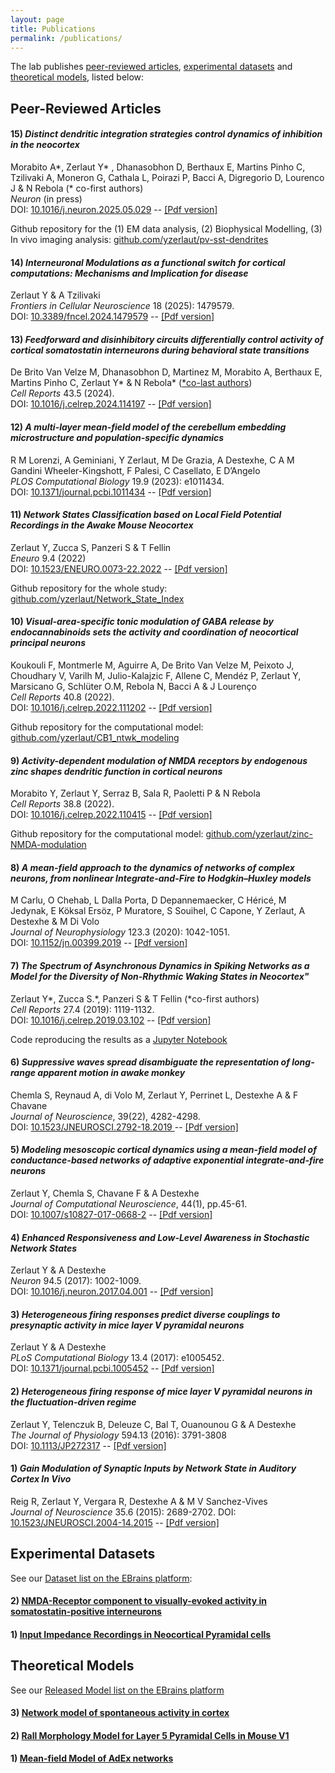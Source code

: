 ```yaml
---
layout: page
title: Publications
permalink: /publications/
---
```


The lab publishes [peer-reviewed articles](./publications.md/#papers), [experimental datasets](./publications.md/#datasets) and [theoretical models](./publications.md/#models), listed below:

<!--[preprints](./publications.md/#preprints),-->
<!-- ## <a name="preprints"></a> _Preprints_-->

## <a name="papers"></a> Peer-Reviewed Articles

#### <a name="15"></a> 15) ***Distinct dendritic integration strategies control dynamics of inhibition in the neocortex***

Morabito A\*, Zerlaut Y\* , Dhanasobhon D, Berthaux E, Martins Pinho C, Tzilivaki A, Moneron G, Cathala L, Poirazi P, Bacci A, Digregorio D, Lourenco J & N Rebola      (* co-first authors)    
_Neuron_ (in press)     
DOI: [10.1016/j.neuron.2025.05.029](https://doi.org/10.1016/j.neuron.2025.05.029) -- [[Pdf version]](https://www.sciencedirect.com/science/article/pii/S0896627325004295/pdfft?md5=be651025975a8645d689cc705f409fb4&pid=1-s2.0-S0896627325004295-main.pdf)      

Github repository for the (1) EM data analysis, (2) Biophysical Modelling, (3) In vivo imaging analysis: [github.com/yzerlaut/pv-sst-dendrites](https://github.com/yzerlaut/pv-sst-dendrites)


#### <a name="14"></a> 14) ***Interneuronal Modulations as a functional switch for cortical computations: Mechanisms and Implication for disease***

Zerlaut Y & A Tzilivaki     
*Frontiers in Cellular Neuroscience* 18 (2025): 1479579.    
DOI: [10.3389/fncel.2024.1479579](https://doi.org/10.3389/fncel.2024.1479579) -- [[Pdf version]](https://www.cell.com/action/showPdf?pii=S2211-1247%2824%2900525-4)

#### <a name="13"></a> 13) ***Feedforward and disinhibitory circuits differentially control activity of cortical somatostatin interneurons during behavioral state transitions***

De Brito Van Velze M, Dhanasobhon D, Martinez M, Morabito A, Berthaux E, Martins Pinho C, Zerlaut Y* & N Rebola*    (<ins>\*co-last authors</ins>)  
*Cell Reports* 43.5 (2024).     
DOI: [10.1016/j.celrep.2024.114197](https://doi.org/10.1016/j.celrep.2024.114197) -- [[Pdf version]](https://www.cell.com/action/showPdf?pii=S2211-1247%2824%2900525-4)     
 
#### <a name="12"></a> 12) ***A multi-layer mean-field model of the cerebellum embedding microstructure and population-specific dynamics***

R M Lorenzi, A Geminiani, Y Zerlaut, M De Grazia, A Destexhe, C A M Gandini Wheeler-Kingshott, F Palesi, C Casellato, E D’Angelo   
*PLOS Computational Biology* 19.9 (2023): e1011434.     
DOI: [10.1371/journal.pcbi.1011434](https://doi.org/10.1371/journal.pcbi.1011434) -- [[Pdf version]](https://journals.plos.org/ploscompbiol/article/file?id=10.1371/journal.pcbi.1011434&type=printable)    

#### <a name="11"></a> 11) ***Network States Classification based on Local Field Potential Recordings in the Awake Mouse Neocortex***

Zerlaut Y, Zucca S, Panzeri S & T Fellin    
*Eneuro* 9.4 (2022)     
DOI: [10.1523/ENEURO.0073-22.2022](https://doi.org/10.1523/ENEURO.0073-22.2022) -- [[Pdf version]](https://www.eneuro.org/content/eneuro/9/4/ENEURO.0073-22.2022.full.pdf)

Github repository for the whole study: [github.com/yzerlaut/Network_State_Index](https://github.com/yzerlaut/Network_State_Index)

#### <a name="10"></a> 10) ***Visual-area-specific tonic modulation of GABA release by endocannabinoids sets the activity and coordination of neocortical principal neurons***

Koukouli F, Montmerle M, Aguirre A, De Brito Van Velze M, Peixoto J, Choudhary V, Varilh M, Julio-Kalajzic F, Allene C, Mendéz P, Zerlaut Y, Marsicano G, Schlüter O.M, Rebola N, Bacci A & J Lourenço     
*Cell Reports* 40.8 (2022).     
DOI: [10.1016/j.celrep.2022.111202](https://doi.org/10.1016/j.celrep.2022.111202)  -- [[Pdf version]](https://hal.sorbonne-universite.fr/hal-03777453/document)     

Github repository for the computational model: [github.com/yzerlaut/CB1_ntwk_modeling](https://github.com/yzerlaut/CB1_ntwk_modeling)

#### <a name="9"></a> 9) ***Activity-dependent modulation of NMDA receptors by endogenous zinc shapes dendritic function in cortical neurons***

Morabito Y, Zerlaut Y, Serraz B, Sala R, Paoletti P & N Rebola  
*Cell Reports* 38.8 (2022).     
DOI: [10.1016/j.celrep.2022.110415](https://doi.org/10.1016/j.celrep.2022.110415) -- [[Pdf version]](https://www.cell.com/action/showPdf?pii=S2211-1247%2822%2900139-5)     

Github repository for the computational model: [github.com/yzerlaut/zinc-NMDA-modulation](https://github.com/yzerlaut/zinc-NMDA-modulation)

#### <a name="8"></a> 8) ***A mean-field approach to the dynamics of networks of complex neurons, from nonlinear Integrate-and-Fire to Hodgkin–Huxley models***

M Carlu, O Chehab, L Dalla Porta, D Depannemaecker, C Héricé, M Jedynak, E Köksal Ersöz, P Muratore, S Souihel, C Capone, Y Zerlaut, A Destexhe & M Di Volo  
*Journal of Neurophysiology* 123.3 (2020): 1042-1051.     
DOI: [10.1152/jn.00399.2019](https://doi.org/10.1152/jn.00399.2019) -- [[Pdf version]](https://journals.physiology.org/doi/epdf/10.1152/jn.00399.2019)

#### <a name="7"></a> 7) ***The Spectrum of Asynchronous Dynamics in Spiking Networks as a Model for the Diversity of Non-Rhythmic Waking States in Neocortex"***

Zerlaut Y\*, Zucca S.\*, Panzeri S & T Fellin     (\*co-first authors)      
*Cell Reports* 27.4 (2019): 1119-1132.    
DOI: [10.1016/j.celrep.2019.03.102](https://doi.org/10.1016/j.celrep.2019.03.102) -- [[Pdf version]](https://www.cell.com/action/showPdf?pii=S2211-1247%2819%2930449-8)

Code reproducing the results as a [Jupyter Notebook](https://github.com/yzerlaut/notebook_papers/blob/master/The_Spectrum_of_Asynch_Dynamics_2018.ipynb)

#### <a name="6"></a> 6) ***Suppressive waves spread disambiguate the representation of long-range apparent motion in awake monkey***

Chemla S, Reynaud A, di Volo M, Zerlaut Y, Perrinet L, Destexhe A & F Chavane    
*Journal of Neuroscience*, 39(22), 4282-4298.   
DOI: [10.1523/JNEUROSCI.2792-18.2019 ](https://doi.org/10.1523/JNEUROSCI.2792-18.2019) -- [[Pdf version]](https://www.jneurosci.org/content/jneuro/39/22/4282.full.pdf)     

#### <a name="5"></a> 5) ***Modeling mesoscopic cortical dynamics using a mean-field model of conductance-based networks of adaptive exponential integrate-and-fire neurons*** 

Zerlaut Y, Chemla S, Chavane F & A Destexhe   
*Journal of Computational Neuroscience*, 44(1), pp.45-61.   
DOI: [10.1007/s10827-017-0668-2](https://doi.org/10.1007/s10827-017-0668-2) -- [[Pdf version]](https://drive.google.com/file/d/1V3r2XS9gTY_NPh2wTd2t2qaOyNN5WJUv/view?usp=share_link)

#### <a name="4"></a> 4) ***Enhanced Responsiveness and Low-Level Awareness in Stochastic Network States***

Zerlaut Y & A Destexhe      
*Neuron* 94.5 (2017): 1002-1009.    
DOI: [10.1016/j.neuron.2017.04.001](https://doi.org/10.1016/j.neuron.2017.04.001) -- [[Pdf version]](https://drive.google.com/file/d/1MebSSG-ec1b8Tl5dy28MNlHemhisDlcJ/view?usp=share_link)     

#### <a name="3"></a> 3) ***Heterogeneous firing responses predict diverse couplings to presynaptic activity in mice layer V pyramidal neurons***

Zerlaut Y & A Destexhe   
*PLoS Computational Biology* 13.4 (2017): e1005452.     
DOI: [10.1371/journal.pcbi.1005452](https://doi.org/10.1371/journal.pcbi.1005452) -- [[Pdf version]](https://drive.google.com/file/d/1QPJjQPCGQckMT9ofZgRzoVuwB2YR7XAy/view?usp=share_link)

#### <a name="2"></a> 2) ***Heterogeneous firing response of mice layer V pyramidal neurons in the fluctuation-driven regime***

Zerlaut Y, Telenczuk B, Deleuze C, Bal T, Ouanounou G & A Destexhe      
*The Journal of Physiology* 594.13 (2016): 3791-3808    
DOI: [10.1113/JP272317](https://doi.org/10.1113/JP272317) --  [[Pdf version]](https://physoc.onlinelibrary.wiley.com/doi/epdf/10.1113/JP272317)     

#### <a name="1"></a> 1) ***Gain Modulation of Synaptic Inputs by Network State in Auditory Cortex In Vivo***

Reig R, Zerlaut Y, Vergara R, Destexhe A & M V Sanchez-Vives  
*Journal of Neuroscience* 35.6 (2015): 2689-2702.
DOI: [10.1523/JNEUROSCI.2004-14.2015](https://doi.org/10.1523/JNEUROSCI.2004-14.2015) -- [[Pdf version]](https://www.jneurosci.org/content/jneuro/35/6/2689.full.pdf)   

## <a name="datasets"></a> Experimental Datasets

See our [Dataset list on the EBrains platform](https://search.kg.ebrains.eu/?category=Dataset&q=Zerlaut%20Y):

#### 2) [NMDA-Receptor component to visually-evoked activity in somatostatin-positive interneurons](https://search.kg.ebrains.eu/?category=Dataset&q=Zerlaut%20Y#b8857578-7cd0-44a9-8790-95655801ffe3)

#### 1) [Input Impedance Recordings in Neocortical Pyramidal cells](https://search.kg.ebrains.eu/?category=Dataset&q=Zerlaut%20Y#5a95ceb4-e303-42e3-9558-83b9ccb45976)

## <a name="models"></a> Theoretical Models

See our [Released Model list on the EBrains platform](https://search.kg.ebrains.eu/?category=Model&q=Zerlaut%20Y)

#### 3) [Network model of spontaneous activity in cortex](https://search.kg.ebrains.eu/?category=Model&q=Zerlaut%20Y#cd7f3ec5-3241-45e5-a658-a61b56dc5bc9)

#### 2) [Rall Morphology Model for Layer 5 Pyramidal Cells in Mouse V1](https://search.kg.ebrains.eu/?category=Model&q=Zerlaut%20Y#a8b0d44a-267d-4cd5-b205-eee5c052603f)

#### 1) [Mean-field Model of AdEx networks](https://search.kg.ebrains.eu/?category=Model&q=Zerlaut%20Y#bc3b915f-1ef4-43bc-890b-8b5098d080da)
